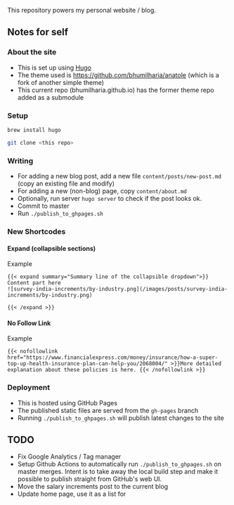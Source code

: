 This repository powers my personal website / blog.

## Notes for self

### About the site
- This is set up using [Hugo](https://gohugo.io/)
- The theme used is https://github.com/bhumilharia/anatole (which is a fork of another simple theme)
- This current repo (bhumilharia.github.io) has the former theme repo added as a submodule

### Setup
```bash
brew install hugo

git clone <this repo>
```

### Writing
- For adding a new blog post, add a new file `content/posts/new-post.md` (copy an existing file and modify)
- For adding a new (non-blog) page, copy `content/about.md`
- Optionally, run server `hugo server` to check if the post looks ok.
- Commit to master
- Run `./publish_to_ghpages.sh`

### New Shortcodes

#### Expand (collapsible sections)
Example
```
{{< expand summary="Summary line of the collapsible dropdown">}}
Content part here
![survey-india-increments/by-industry.png](/images/posts/survey-india-increments/by-industry.png)

{{< /expand >}}
```

#### No Follow Link
Example
```
{{< nofollowlink href="https://www.financialexpress.com/money/insurance/how-a-super-top-up-health-insurance-plan-can-help-you/2068004/" >}}More detailed explanation about these policies is here. {{< /nofollowlink >}}
```

### Deployment
- This is hosted using GitHub Pages
- The published static files are served from the `gh-pages` branch
- Running `./publish_to_ghpages.sh` will publish latest changes to the site


## TODO
- Fix Google Analytics / Tag manager
- Setup Github Actions to automatically run `./publish_to_ghpages.sh` on master merges. Intent is to take away the local build step and make it possible to publish straight from GitHub's web UI.
- Move the salary increments post to the current blog
- Update home page, use it as a list for
